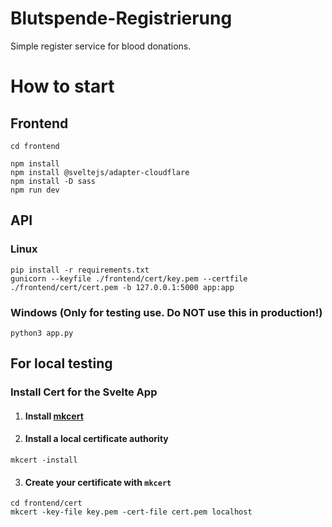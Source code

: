 # Blutspende-Registrierung
Simple register service for blood donations.

# How to start
## Frontend
```shell
cd frontend
```
```shell
npm install
npm install @sveltejs/adapter-cloudflare
npm install -D sass
npm run dev
```

## API
### Linux
```shell
pip install -r requirements.txt
gunicorn --keyfile ./frontend/cert/key.pem --certfile ./frontend/cert/cert.pem -b 127.0.0.1:5000 app:app
```

### Windows (Only for testing use. Do NOT use this in production!)
```shell
python3 app.py
```

## For local testing
### Install Cert for the Svelte App
1. #### Install [mkcert](https://github.com/FiloSottile/mkcert)
2. #### Install a local certificate authority
```shell
mkcert -install
```
3. #### Create your certificate with `mkcert`
```shell
cd frontend/cert
mkcert -key-file key.pem -cert-file cert.pem localhost
```